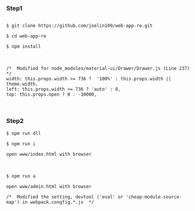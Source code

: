### Step1

```$xslt

$ git clone https://github.com/joelin109/web-app-re.git

$ cd web-app-re

$ npm install

```

<br>

```
/*  Modified for node_modules/material-ui/Drawer/Drawer.js (Line 237)  */
width: this.props.width >= 736 ?  '100%' : this.props.width || theme.width,
left: this.props.width >= 736 ? 'auto' : 0,
top: this.props.open ? 0 : -10000,
```

<br>


### Step2

```$xslt
$ npm run dll

$ npm run i

open www/index.html with browser
```

<br>

```
$ npm run a

open www/admin.html with browser

/*  Modified the setting, devtool ('eval' or 'cheap-module-source-map') in webpack.congfig.*.js  */
```
<br>


